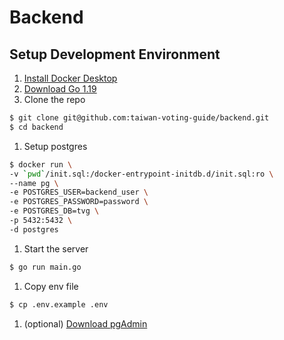 # Backend

## Setup Development Environment
1. [Install Docker Desktop](https://www.docker.com/get-started/)
1. [Download Go 1.19](https://go.dev/dl/)
1. Clone the repo
```sh
$ git clone git@github.com:taiwan-voting-guide/backend.git
$ cd backend
```
1. Setup postgres
```sh
$ docker run \
-v `pwd`/init.sql:/docker-entrypoint-initdb.d/init.sql:ro \
--name pg \
-e POSTGRES_USER=backend_user \
-e POSTGRES_PASSWORD=password \
-e POSTGRES_DB=tvg \
-p 5432:5432 \
-d postgres
```
1. Start the server
```sh
$ go run main.go 
```
1. Copy env file
```sh
$ cp .env.example .env
```

1. (optional) [Download pgAdmin](https://www.pgadmin.org/download/)
